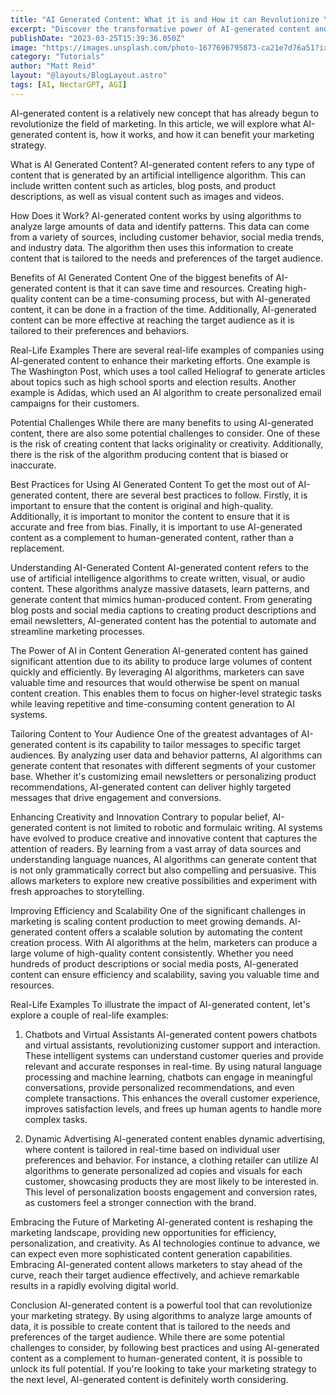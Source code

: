 ```yaml
---
title: "AI Generated Content: What it is and How it can Revolutionize Your Marketing"
excerpt: "Discover the transformative power of AI-generated content and its potential to revolutionize your marketing efforts. Learn how AI algorithms can automate content creation, tailor messages to specific audiences, enhance creativity, and improve efficiency and scalability. Explore real-life examples, such as chatbots and dynamic advertising, to understand how AI-generated content can elevate customer experiences and drive conversions. Embrace the future of marketing by harnessing the capabilities of AI-generated content and staying ahead in the ever-changing digital landscape."
publishDate: "2023-03-25T15:39:36.050Z"
image: "https://images.unsplash.com/photo-1677696795873-ca21e7d76a51?ixlib=rb-4.0.3&ixid=MnwxMjA3fDB8MHxwaG90by1wYWdlfHx8fGVufDB8fHx8&auto=format&fit=crop&w=774&q=80"
category: "Tutorials"
author: "Matt Reid"
layout: "@layouts/BlogLayout.astro"
tags: [AI, NectarGPT, AGI]
---
```


AI-generated content is a relatively new concept that has already begun to revolutionize the field of marketing. In this article, we will explore what AI-generated content is, how it works, and how it can benefit your marketing strategy.

What is AI Generated Content?
AI-generated content refers to any type of content that is generated by an artificial intelligence algorithm. This can include written content such as articles, blog posts, and product descriptions, as well as visual content such as images and videos.

How Does it Work?
AI-generated content works by using algorithms to analyze large amounts of data and identify patterns. This data can come from a variety of sources, including customer behavior, social media trends, and industry data. The algorithm then uses this information to create content that is tailored to the needs and preferences of the target audience.

Benefits of AI Generated Content
One of the biggest benefits of AI-generated content is that it can save time and resources. Creating high-quality content can be a time-consuming process, but with AI-generated content, it can be done in a fraction of the time. Additionally, AI-generated content can be more effective at reaching the target audience as it is tailored to their preferences and behaviors.

Real-Life Examples
There are several real-life examples of companies using AI-generated content to enhance their marketing efforts. One example is The Washington Post, which uses a tool called Heliograf to generate articles about topics such as high school sports and election results. Another example is Adidas, which used an AI algorithm to create personalized email campaigns for their customers.

Potential Challenges
While there are many benefits to using AI-generated content, there are also some potential challenges to consider. One of these is the risk of creating content that lacks originality or creativity. Additionally, there is the risk of the algorithm producing content that is biased or inaccurate.

Best Practices for Using AI Generated Content
To get the most out of AI-generated content, there are several best practices to follow. Firstly, it is important to ensure that the content is original and high-quality. Additionally, it is important to monitor the content to ensure that it is accurate and free from bias. Finally, it is important to use AI-generated content as a complement to human-generated content, rather than a replacement.

Understanding AI-Generated Content
AI-generated content refers to the use of artificial intelligence algorithms to create written, visual, or audio content. These algorithms analyze massive datasets, learn patterns, and generate content that mimics human-produced content. From generating blog posts and social media captions to creating product descriptions and email newsletters, AI-generated content has the potential to automate and streamline marketing processes.

The Power of AI in Content Generation
AI-generated content has gained significant attention due to its ability to produce large volumes of content quickly and efficiently. By leveraging AI algorithms, marketers can save valuable time and resources that would otherwise be spent on manual content creation. This enables them to focus on higher-level strategic tasks while leaving repetitive and time-consuming content generation to AI systems.

Tailoring Content to Your Audience
One of the greatest advantages of AI-generated content is its capability to tailor messages to specific target audiences. By analyzing user data and behavior patterns, AI algorithms can generate content that resonates with different segments of your customer base. Whether it's customizing email newsletters or personalizing product recommendations, AI-generated content can deliver highly targeted messages that drive engagement and conversions.

Enhancing Creativity and Innovation
Contrary to popular belief, AI-generated content is not limited to robotic and formulaic writing. AI systems have evolved to produce creative and innovative content that captures the attention of readers. By learning from a vast array of data sources and understanding language nuances, AI algorithms can generate content that is not only grammatically correct but also compelling and persuasive. This allows marketers to explore new creative possibilities and experiment with fresh approaches to storytelling.

Improving Efficiency and Scalability
One of the significant challenges in marketing is scaling content production to meet growing demands. AI-generated content offers a scalable solution by automating the content creation process. With AI algorithms at the helm, marketers can produce a large volume of high-quality content consistently. Whether you need hundreds of product descriptions or social media posts, AI-generated content can ensure efficiency and scalability, saving you valuable time and resources.

Real-Life Examples
To illustrate the impact of AI-generated content, let's explore a couple of real-life examples:

1. Chatbots and Virtual Assistants
AI-generated content powers chatbots and virtual assistants, revolutionizing customer support and interaction. These intelligent systems can understand customer queries and provide relevant and accurate responses in real-time. By using natural language processing and machine learning, chatbots can engage in meaningful conversations, provide personalized recommendations, and even complete transactions. This enhances the overall customer experience, improves satisfaction levels, and frees up human agents to handle more complex tasks.

2. Dynamic Advertising
AI-generated content enables dynamic advertising, where content is tailored in real-time based on individual user preferences and behavior. For instance, a clothing retailer can utilize AI algorithms to generate personalized ad copies and visuals for each customer, showcasing products they are most likely to be interested in. This level of personalization boosts engagement and conversion rates, as customers feel a stronger connection with the brand.

Embracing the Future of Marketing
AI-generated content is reshaping the marketing landscape, providing new opportunities for efficiency, personalization, and creativity. As AI technologies continue to advance, we can expect even more sophisticated content generation capabilities. Embracing AI-generated content allows marketers to stay ahead of the curve, reach their target audience effectively, and achieve remarkable results in a rapidly evolving digital world.

Conclusion
AI-generated content is a powerful tool that can revolutionize your marketing strategy. By using algorithms to analyze large amounts of data, it is possible to create content that is tailored to the needs and preferences of the target audience. While there are some potential challenges to consider, by following best practices and using AI-generated content as a complement to human-generated content, it is possible to unlock its full potential. If you're looking to take your marketing strategy to the next level, AI-generated content is definitely worth considering.